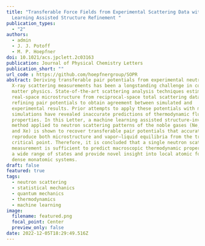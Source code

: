 ```yaml
---
title: "Transferable Force Fields from Experimental Scattering Data with Machine
  Learning Assisted Structure Refinement "
publication_types:
  - "2"
authors:
  - admin
  - J. J. Potoff
  - M. P. Hoepfner
doi: 10.1021/acs.jpclett.2c03163
publication: Journal of Physical Chemistry Letters
publication_short: ""
url_code : https://github.com/hoepfnergroup/SOPR
abstract: Deriving transferable pair potentials from experimental neutron and
  X-ray scattering measurements has been a longstanding challenge in condensed
  matter physics. State-of-the-art scattering analysis techniques estimate
  real-space microstructure from reciprocal-space total scattering data by
  refining pair potentials to obtain agreement between simulated and
  experimental results. Prior attempts to apply these potentials with molecular
  simulations have revealed inaccurate predictions of thermodynamic fluid
  properties. In this Letter, a machine learning assisted structure-inversion
  method applied to neutron scattering patterns of the noble gases (Ne, Ar, Kr,
  and Xe) is shown to recover transferable pair potentials that accurately
  reproduce both microstructure and vapor–liquid equilibria from the triple to
  critical point. Therefore, it is concluded that a single neutron scattering
  measurement is sufficient to predict macroscopic thermodynamic properties over
  a wide range of states and provide novel insight into local atomic forces in
  dense monatomic systems.
draft: false
featured: true
tags:
  - neutron scattering
  - statistical mechanics
  - quantum mechanics
  - thermodynamics
  - machine learning
image:
  filename: featured.png
  focal_point: Center
  preview_only: false
date: 2022-12-05T18:29:49.516Z
---
```

